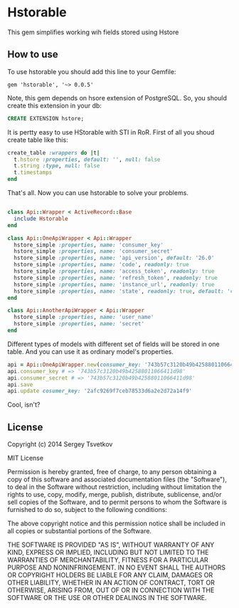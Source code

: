 # Hstorable

This gem simplifies working wih fields stored using Hstore

## How to use

To use hstorable you should add this line to your Gemfile:

```
gem 'hstorable', '~> 0.0.5'
```

Note, this gem depends on hsore extension of PostgreSQL. So, you should create this extension in your db:

```SQL
CREATE EXTENSION hstore;
```

It is pertty easy to use HStorable with STI in RoR. First of all you shoud create table like this:

```ruby
create_table :wrappers do |t|
  t.hstore :properties, default: '', null: false
  t.string :type, null: false
  t.timestamps
end
```

That's all. Now you can use hstorable to solve your problems.

```ruby

class Api::Wrapper < ActiveRecord::Base
  include Hstorable
end

class Api::OneApiWrapper < Api::Wrapper
  hstore_simple :properties, name: 'consumer_key'
  hstore_simple :properties, name: 'consumer_secret'
  hstore_simple :properties, name: 'api_version', default: '26.0'
  hstore_simple :properties, name: 'code', readonly: true
  hstore_simple :properties, name: 'access_token', readonly: true
  hstore_simple :properties, name: 'refresh_token', readonly: true
  hstore_simple :properties, name: 'instance_url', readonly: true
  hstore_simple :properties, name: 'state', readonly: true, default: 'created'
end

class Api::AnotherApiWrapper < Api::Wrapper
  hstore_simple :properties, name: 'user_name'
  hstore_simple :properties, name: 'secret'
end
```

Different types of models with different set of fields will be stored in one table. And you can use it as ordinary model's properties.

```ruby
api = Api::OneApiWrapper.new(consumer_key: '743b57c3120b49b42588011066411d98', consumer_secret: '743b57c3120b49b42588011066411d98')
api.consumer_key # => '743b57c3120b49b42588011066411d98'
api.consumer_secret # => '743b57c3120b49b42588011066411d98'
api.save
api.update cosumer_key: '2afc9269f7ceb78533d6a2e2d72a14f9'
```

Cool, isn't?

## License

Copyright (c) 2014 Sergey Tsvetkov

MIT License

Permission is hereby granted, free of charge, to any person obtaining
a copy of this software and associated documentation files (the
"Software"), to deal in the Software without restriction, including
without limitation the rights to use, copy, modify, merge, publish,
distribute, sublicense, and/or sell copies of the Software, and to
permit persons to whom the Software is furnished to do so, subject to
the following conditions:

The above copyright notice and this permission notice shall be
included in all copies or substantial portions of the Software.

THE SOFTWARE IS PROVIDED "AS IS", WITHOUT WARRANTY OF ANY KIND,
EXPRESS OR IMPLIED, INCLUDING BUT NOT LIMITED TO THE WARRANTIES OF
MERCHANTABILITY, FITNESS FOR A PARTICULAR PURPOSE AND
NONINFRINGEMENT. IN NO EVENT SHALL THE AUTHORS OR COPYRIGHT HOLDERS BE
LIABLE FOR ANY CLAIM, DAMAGES OR OTHER LIABILITY, WHETHER IN AN ACTION
OF CONTRACT, TORT OR OTHERWISE, ARISING FROM, OUT OF OR IN CONNECTION
WITH THE SOFTWARE OR THE USE OR OTHER DEALINGS IN THE SOFTWARE.
